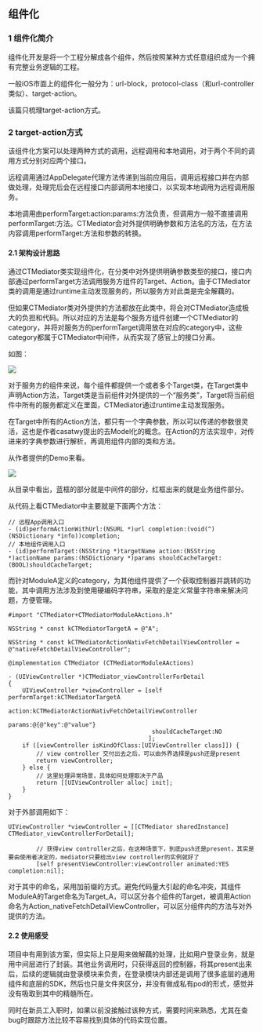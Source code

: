 ## 组件化

### 1 组件化简介

组件化开发是将一个工程分解成各个组件，然后按照某种方式任意组织成为一个拥有完整业务逻辑的工程。

一般iOS市面上的组件化一般分为：url-block，protocol-class（和url-controller类似）、target-action。

该篇只梳理target-action方式。

### 2 target-action方式

该组件化方案可以处理两种方式的调用，远程调用和本地调用，对于两个不同的调用方式分别对应两个接口。

远程调用通过AppDelegate代理方法传递到当前应用后，调用远程接口并在内部做处理，处理完后会在远程接口内部调用本地接口，以实现本地调用为远程调用服务。

本地调用由performTarget:action:params:方法负责，但调用方一般不直接调用performTarget:方法。CTMediator会对外提供明确参数和方法名的方法，在方法内容调用performTarget:方法和参数的转换。

#### 2.1 架构设计思路

通过CTMediator类实现组件化，在分类中对外提供明确参数类型的接口，接口内部通过performTarget方法调用服务方组件的Target、Action。由于CTMediator类的调用是通过runtime主动发现服务的，所以服务方对此类是完全解藕的。

但如果CTMediator类对外提供的方法都放在此类中，将会对CTMediator造成极大的负担和代码。所以对应的方法是每个服务方组件创建一个CTMediator的category，并将对服务方的performTarget调用放在对应的category中，这些category都属于CTMediator中间件，从而实现了感官上的接口分离。

如图：

![](https://github.com/tangshenghao/iOSInterviewNotes/blob/master/%E6%9E%B6%E6%9E%84/%E7%BB%84%E4%BB%B6%E5%8C%96/targer-action1.png?raw=true)

对于服务方的组件来说，每个组件都提供一个或者多个Target类，在Target类中声明Action方法，Target类是当前组件对外提供的一个“服务类”，Target将当前组件中所有的服务都定义在里面，CTMediator通过runtime主动发现服务。

在Target中所有的Action方法，都只有一个字典参数，所以可以传递的参数很灵活，这也是作者casatwy提出的去Model化的概念。在Action的方法实现中，对传进来的字典参数进行解析，再调用组件内部的类和方法。

从作者提供的Demo来看。

![](https://github.com/tangshenghao/iOSInterviewNotes/blob/master/%E6%9E%B6%E6%9E%84/%E7%BB%84%E4%BB%B6%E5%8C%96/target-action2.png?raw=true)

从目录中看出，蓝框的部分就是中间件的部分，红框出来的就是业务组件部分。

从代码上看CTMediator中主要就是下面两个方法：

```
// 远程App调用入口
- (id)performActionWithUrl:(NSURL *)url completion:(void(^)(NSDictionary *info))completion;
// 本地组件调用入口
- (id)performTarget:(NSString *)targetName action:(NSString *)actionName params:(NSDictionary *)params shouldCacheTarget:(BOOL)shouldCacheTarget;
```

而针对ModuleA定义的category，为其他组件提供了一个获取控制器并跳转的功能，其中调用方法涉及到使用硬编码字符串，采取的是定义常量字符串来解决问题，方便管理。

```
#import "CTMediator+CTMediatorModuleAActions.h"

NSString * const kCTMediatorTargetA = @"A";

NSString * const kCTMediatorActionNativFetchDetailViewController = @"nativeFetchDetailViewController";

@implementation CTMediator (CTMediatorModuleAActions)

- (UIViewController *)CTMediator_viewControllerForDetail
{
    UIViewController *viewController = [self performTarget:kCTMediatorTargetA
                                                    action:kCTMediatorActionNativFetchDetailViewController
                                                    params:@{@"key":@"value"}
                                         shouldCacheTarget:NO
                                        ];
    if ([viewController isKindOfClass:[UIViewController class]]) {
        // view controller 交付出去之后，可以由外界选择是push还是present
        return viewController;
    } else {
        // 这里处理异常场景，具体如何处理取决于产品
        return [[UIViewController alloc] init];
    }
}
```

对于外部调用如下：

```
UIViewController *viewController = [[CTMediator sharedInstance] CTMediator_viewControllerForDetail];
        
        // 获得view controller之后，在这种场景下，到底push还是present，其实是要由使用者决定的，mediator只要给出view controller的实例就好了
        [self presentViewController:viewController animated:YES completion:nil];
```

对于其中的命名，采用加前缀的方式。避免代码量大引起的命名冲突，其组件ModuleA的Target命名为Target_A，可以区分各个组件的Target，被调用Action命名为Action_nativeFetchDetailViewController，可以区分组件内的方法与对外提供的方法。

#### 2.2 使用感受

项目中有用到该方案，但实际上只是用来做解藕的处理，比如用户登录业务，就是用中间层进行了封装。其他业务调用时，只获得返回的控制器，将其present出来后，后续的逻辑就由登录模块来负责，在登录模块内部还是调用了很多底层的通用组件和底层的SDK，然后也只是文件夹区分，并没有做成私有pod的形式，感觉并没有吸取到其中的精髓所在。

同时在新员工入职时，如果以前没接触过该种方式，需要时间来熟悉，尤其在查bug时跟踪方法比较不容易找到具体的代码实现位置。

